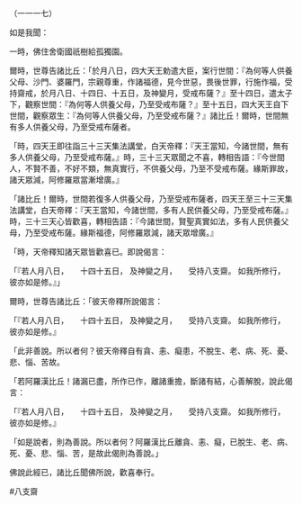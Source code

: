 （一一一七）

如是我聞：

一時，佛住舍衛國祇樹給孤獨園。

爾時，世尊告諸比丘：「於月八日，四大天王勅遣大臣，案行世間：『為何等人供養父母、沙門、婆羅門，宗親尊重，作諸福德，見今世惡，畏後世罪，行施作福，受持齋戒，於月八日、十四日、十五日，及神變月，受戒布薩？』至十四日，遣太子下，觀察世間：『為何等人供養父母，乃至受戒布薩？』至十五日，四大天王自下世間，觀察眾生：『為何等人供養父母，乃至受戒布薩？』諸比丘！爾時，世間無有多人供養父母，乃至受戒布薩者。

「時，四天王即往詣三十三天集法講堂，白天帝釋：『天王當知，今諸世間，無有多人供養父母，乃至受戒布薩。』時，三十三天眾聞之不喜，轉相告語：『今世間人，不賢不善，不好不類，無真實行，不供養父母，乃至不受戒布薩。緣斯罪故，諸天眾減，阿修羅眾當漸增廣。』

「諸比丘！爾時，世間若復多人供養父母，乃至受戒布薩者，四天王至三十三天集法講堂，白天帝釋：『天王當知，今諸世間，多有人民供養父母，乃至受戒布薩。』時，三十三天心皆歡喜，轉相告語：『今諸世間，賢聖真實如法，多有人民供養父母，乃至受戒布薩。緣斯福德，阿修羅眾減，諸天眾增廣。』

「時，天帝釋知諸天眾皆歡喜已。即說偈言：

「『若人月八日，　　十四十五日，
及神變之月，　　受持八支齋。
如我所修行，　　彼亦如是修。』」

爾時，世尊告諸比丘：「彼天帝釋所說偈言：

「『若人月八日，　　十四十五日，
及神變之月，　　受持八支齋。
如我所修行，　　彼亦如是修。』

「此非善說。所以者何？彼天帝釋自有貪、恚、癡患，不脫生、老、病、死、憂、悲、惱、苦故。

「若阿羅漢比丘！諸漏已盡，所作已作，離諸重擔，斷諸有結，心善解脫，說此偈言：

「『若人月八日，　　十四十五日，
及神變之月，　　受持八支齋。
如我所修行，　　彼亦如是修。』

「如是說者，則為善說。所以者何？阿羅漢比丘離貪、恚、癡，已脫生、老、病、死、憂、悲、惱、苦，是故此偈則為善說。」

佛說此經已，諸比丘聞佛所說，歡喜奉行。



#八支齋
